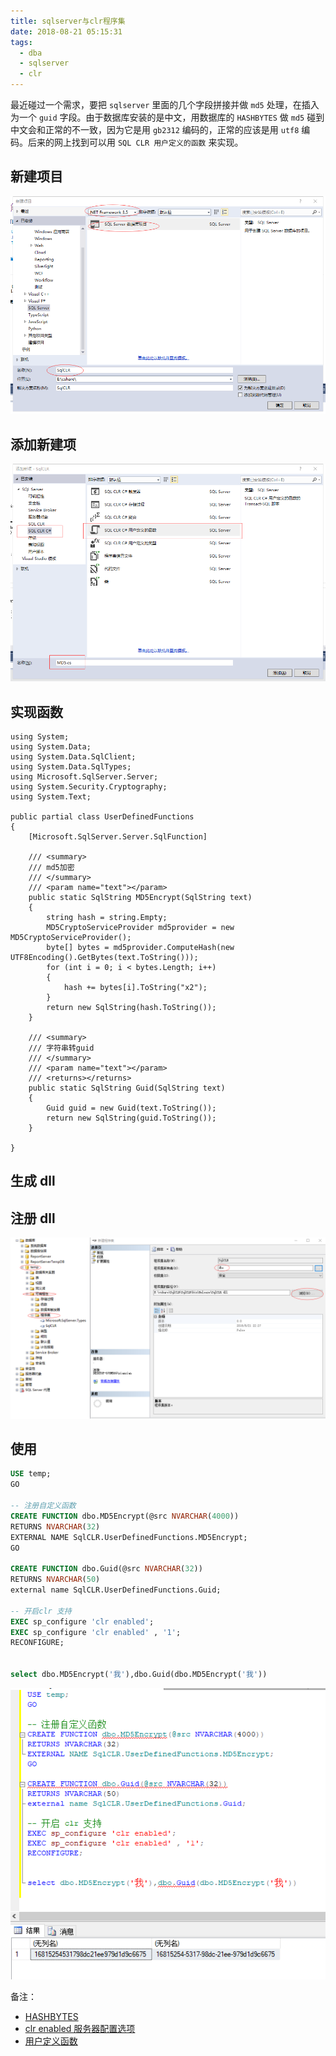```yaml
---
title: sqlserver与clr程序集
date: 2018-08-21 05:15:31
tags:
  - dba
  - sqlserver
  - clr
---
```


最近碰过一个需求，要把 `sqlserver` 里面的几个字段拼接并做 `md5` 处理，在插入为一个 `guid` 字段。由于数据库安装的是中文，用数据库的 `HASHBYTES` 做 `md5` 碰到中文会和正常的不一致，因为它是用 `gb2312` 编码的，正常的应该是用 `utf8` 编码。后来的网上找到可以用 `SQL CLR 用户定义的函数` 来实现。

## 新建项目

![新建项目](./assert/2018-08-21-1.png)

## 添加新建项

![添加新建项](./assert/2018-08-21-2.png)

## 实现函数

```cshare
using System;
using System.Data;
using System.Data.SqlClient;
using System.Data.SqlTypes;
using Microsoft.SqlServer.Server;
using System.Security.Cryptography;
using System.Text;

public partial class UserDefinedFunctions
{
    [Microsoft.SqlServer.Server.SqlFunction]

    /// <summary>
    /// md5加密
    /// </summary>
    /// <param name="text"></param>
    public static SqlString MD5Encrypt(SqlString text)
    {
        string hash = string.Empty;
        MD5CryptoServiceProvider md5provider = new MD5CryptoServiceProvider();
        byte[] bytes = md5provider.ComputeHash(new UTF8Encoding().GetBytes(text.ToString()));
        for (int i = 0; i < bytes.Length; i++)
        {
            hash += bytes[i].ToString("x2");
        }
        return new SqlString(hash.ToString());
    }

    /// <summary>
    /// 字符串转guid
    /// </summary>
    /// <param name="text"></param>
    /// <returns></returns>
    public static SqlString Guid(SqlString text)
    {
        Guid guid = new Guid(text.ToString());
        return new SqlString(guid.ToString());
    }

}
```

## 生成 dll

## 注册 dll

![注册dll](./assert/2018-08-21-3.png)

## 使用

```sql
USE temp;
GO

-- 注册自定义函数
CREATE FUNCTION dbo.MD5Encrypt(@src NVARCHAR(4000))
RETURNS NVARCHAR(32)
EXTERNAL NAME SqlCLR.UserDefinedFunctions.MD5Encrypt;
GO

CREATE FUNCTION dbo.Guid(@src NVARCHAR(32))
RETURNS NVARCHAR(50)
external name SqlCLR.UserDefinedFunctions.Guid;

-- 开启clr 支持
EXEC sp_configure 'clr enabled';
EXEC sp_configure 'clr enabled' , '1';
RECONFIGURE;


select dbo.MD5Encrypt('我'),dbo.Guid(dbo.MD5Encrypt('我'))
```

![注](./assert/2018-08-21-4.png)

备注：

- [HASHBYTES](https://docs.microsoft.com/zh-cn/sql/t-sql/functions/hashbytes-transact-sql?view=sql-server-2017)
- [clr enabled 服务器配置选项](https://docs.microsoft.com/zh-cn/sql/database-engine/configure-windows/clr-enabled-server-configuration-option?view=sql-server-2017)
- [用户定义函数](https://docs.microsoft.com/zh-cn/sql/2014/relational-databases/user-defined-functions/user-defined-functions?view=sql-server-2017)
